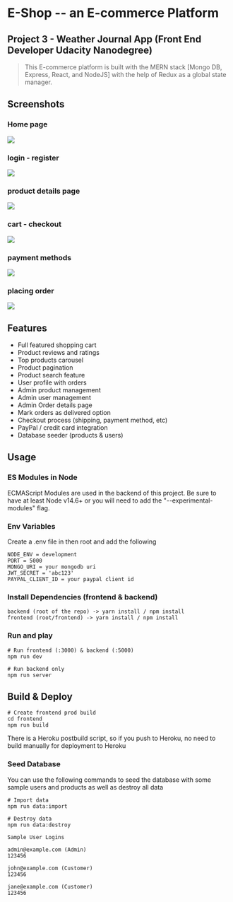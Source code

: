 # E-Shop -- an E-commerce Platform

## Project 3 - Weather Journal App (Front End Developer Udacity Nanodegree)


> This E-commerce platform is built with the MERN stack [Mongo DB, Express, React, and NodeJS] with the help of Redux as a global state manager.

## Screenshots

### Home page
<img src='screenshots/homepage.png'>

### login - register
<img src='screenshots/login.png'>

### product details page
<img src='screenshots/product.png'>

### cart - checkout
<img src='screenshots/cart.png'>

### payment methods 
<img src='screenshots/payment_methods.png'>

### placing order 
<img src='screenshots/placing_order.png'>

## Features

- Full featured shopping cart
- Product reviews and ratings
- Top products carousel
- Product pagination
- Product search feature
- User profile with orders
- Admin product management
- Admin user management
- Admin Order details page
- Mark orders as delivered option
- Checkout process (shipping, payment method, etc)
- PayPal / credit card integration
- Database seeder (products & users)


## Usage

### ES Modules in Node

 ECMAScript Modules are used in the backend of this project. Be sure to have at least Node v14.6+ or you will need to add the "--experimental-modules" flag.


### Env Variables

Create a .env file in then root and add the following

```
NODE_ENV = development
PORT = 5000
MONGO_URI = your mongodb uri
JWT_SECRET = 'abc123'
PAYPAL_CLIENT_ID = your paypal client id
```

### Install Dependencies (frontend & backend)

```
backend (root of the repo) -> yarn install / npm install
frontend (root/frontend) -> yarn install / npm install
```

### Run and play

```
# Run frontend (:3000) & backend (:5000)
npm run dev

# Run backend only
npm run server
```

## Build & Deploy

```
# Create frontend prod build
cd frontend
npm run build
```

There is a Heroku postbuild script, so if you push to Heroku, no need to build manually for deployment to Heroku

### Seed Database

You can use the following commands to seed the database with some sample users and products as well as destroy all data

```
# Import data
npm run data:import

# Destroy data
npm run data:destroy
```

```
Sample User Logins

admin@example.com (Admin)
123456

john@example.com (Customer)
123456

jane@example.com (Customer)
123456
```
